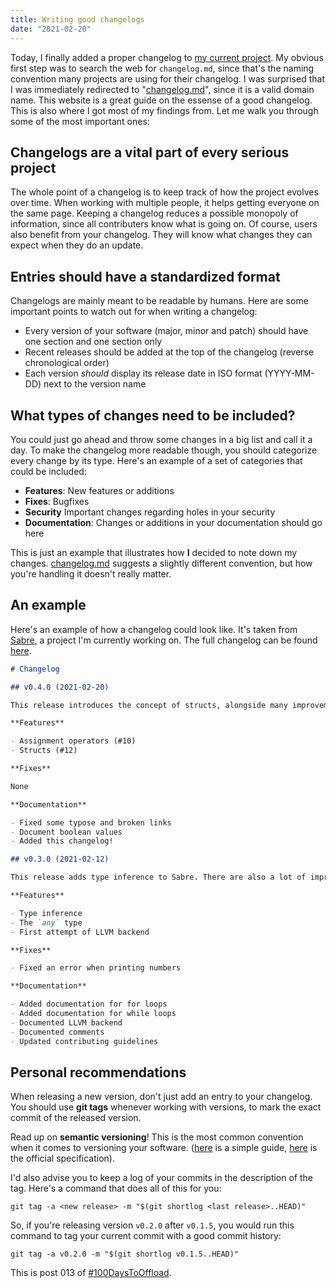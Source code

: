 ```yaml
---
title: Writing good changelogs
date: "2021-02-20"
---
```


Today, I finally added a proper changelog to [my current project](https://github.com/garritfra/sabre/blob/master/CHANGELOG.md). My obvious first step was to search the web for `changelog.md`, since that's the naming convention many projects are using for their changelog. I was surprised that I was immediately redirected to "[changelog.md](https://changelog.md)", since it is a valid domain name. This website is a great guide on the essense of a good changelog. This is also where I got most of my findings from. Let me walk you through some of the most important ones:

## Changelogs are a vital part of every serious project

The whole point of a changelog is to keep track of how the project evolves over time. When working with multiple people, it helps getting everyone on the same page. Keeping a changelog reduces a possible monopoly of information, since all contributers know what is going on. Of course, users also benefit from your changelog. They will know what changes they can expect when they do an update.

## Entries should have a standardized format

Changelogs are mainly meant to be readable by humans. Here are some important points to watch out for when writing a changelog:

- Every version of your software (major, minor and patch) should have one section and one section only
- Recent releases should be added at the top of the changelog (reverse chronological order)
- Each version _should_ display its release date in ISO format (YYYY-MM-DD) next to the version name

## What types of changes need to be included?

You could just go ahead and throw some changes in a big list and call it a day. To make the changelog more readable though, you should categorize every change by its type. Here's an example of a set of categories that could be included:

- **Features**: New features or additions
- **Fixes**: Bugfixes
- **Security** Important changes regarding holes in your security
- **Documentation**: Changes or additions in your documentation should go here

This is just an example that illustrates how **I** decided to note down my changes. [changelog.md](https://changelog.md) suggests a slightly different convention, but how you're handling it doesn't really matter.

## An example

Here's an example of how a changelog could look like. It's taken from [Sabre](https://github.com/garritfra/sabre), a project I'm currently working on. The full changelog can be found [here](https://github.com/garritfra/sabre/blob/master/CHANGELOG.md).

```md
# Changelog

## v0.4.0 (2021-02-20)

This release introduces the concept of structs, alongside many improvements to the documentation.

**Features**

- Assignment operators (#10)
- Structs (#12)

**Fixes**

None

**Documentation**

- Fixed some typose and broken links
- Document boolean values
- Added this changelog!

## v0.3.0 (2021-02-12)

This release adds type inference to Sabre. There are also a lot of improvements in terms of documentation. The docs are now at a state that can be considered "usable".

**Features**

- Type inference
- The `any` type
- First attempt of LLVM backend

**Fixes**

- Fixed an error when printing numbers

**Documentation**

- Added documentation for for loops
- Added documentation for while loops
- Documented LLVM backend
- Documented comments
- Updated contributing guidelines
```

## Personal recommendations

When releasing a new version, don't just add an entry to your changelog. You should use **git tags** whenever working with versions, to mark the exact commit of the released version.

Read up on **semantic versioning**! This is the most common convention when it comes to versioning your software. ([here](https://www.geeksforgeeks.org/introduction-semantic-versioning/) is a simple guide, [here](https://semver.org/) is the official specification).

I'd also advise you to keep a log of your commits in the description of the tag. Here's a command that does all of this for you:

```
git tag -a <new release> -m "$(git shortlog <last release>..HEAD)"
```

So, if you're releasing version `v0.2.0` after `v0.1.5`, you would run this command to tag your current commit with a good commit history:

```
git tag -a v0.2.0 -m "$(git shortlog v0.1.5..HEAD)"
```

This is post 013 of [#100DaysToOffload](https://100daystooffload.com/).
